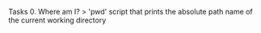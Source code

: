Tasks
0. Where am I? > 'pwd'
script that prints the absolute path name of the current working directory
